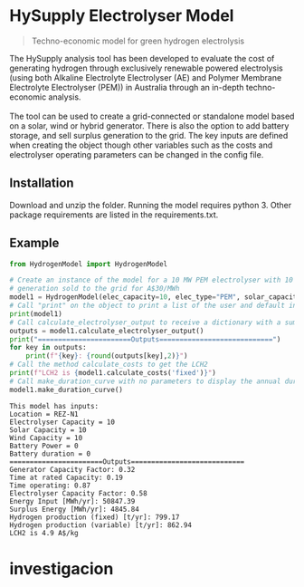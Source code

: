 # HySupply Electrolyser Model

> Techno-economic model for green hydrogen electrolysis

The HySupply analysis tool has been developed to evaluate the cost of generating hydrogen through exclusively renewable powered electrolysis (using both Alkaline Electrolyte Electrolyser (AE) and Polymer Membrane Electrolyte Electrolyser (PEM)) in Australia through an in-depth techno-economic analysis.<br><br>
The tool can be used to create a grid-connected or standalone model based on a solar, wind or hybrid generator. There is also the option to add battery storage, and sell surplus generation to the grid. The key inputs are defined when creating the object though other variables such as the costs and electrolyser operating parameters can be changed in the config file.

## Installation

Download and unzip the folder. Running the model requires python 3. Other package requirements are listed in the requirements.txt.

## Example

```python
from HydrogenModel import HydrogenModel

# Create an instance of the model for a 10 MW PEM electrolyser with 10 MW solar and 10 MW wind, with excess
# generation sold to the grid for A$30/MWh
model1 = HydrogenModel(elec_capacity=10, elec_type="PEM", solar_capacity=10, wind_capacity=10, spot_price=30)
# Call "print" on the object to print a list of the user and default inputs
print(model1)
# Call calculate_electrolyser_output to receive a dictionary with a summary of the results of the model
outputs = model1.calculate_electrolyser_output()
print("=======================Outputs============================")
for key in outputs:
    print(f"{key}: {round(outputs[key],2)}")
# Call the method calculate_costs to get the LCH2
print(f"LCH2 is {model1.calculate_costs('fixed')}")
# Call make_duration_curve with no parameters to display the annual duration curve for the generator
model1.make_duration_curve()
```

```
This model has inputs:
Location = REZ-N1
Electrolyser Capacity = 10
Solar Capacity = 10
Wind Capacity = 10
Battery Power = 0
Battery duration = 0
=======================Outputs============================
Generator Capacity Factor: 0.32
Time at rated Capacity: 0.19
Time operating: 0.87
Electrolyser Capacity Factor: 0.58
Energy Input [MWh/yr]: 50847.39
Surplus Energy [MWh/yr]: 4845.84
Hydrogen production (fixed) [t/yr]: 799.17
Hydrogen production (variable) [t/yr]: 862.94
LCH2 is 4.9 A$/kg
```
# investigacion
